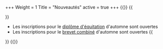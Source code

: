 +++
Weight = 1
Title = "Nouveautés"
active = true
+++
{{<miniposts>}}
{{<article>}}
- Les inscriptions pour le [diplôme d'équitation](/camps/diplome/) d'automne sont ouvertes
- Les inscriptions pour le [brevet combiné](/camps/brevet/) d'automne sont ouvertes
{{</article>}}
{{</miniposts>}}
